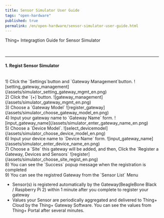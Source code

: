 ```yaml
---
title: Sensor Simulator User Guide
tags: "open-hardware"
published: true
permalink: /en/open-hardware/sensor-simulator-user-guide.html
---
```


Thing+ Integragtion Guide for Sensor Simulator

<br/>

---
#### 1. Regist Sensor Simulator

<br/>
1) Click the `Settings`button and `Gateway Management`button.
![setting_gateway_management](/assets/simulator_setting_gateway_mgmt_en.png)

<br/>
2) Click the `(+)`button.
![gateway_management](/assets/simulator_gateway_mgmt_en.png)

<br/>
3) Choose a `Gateway Model`
![register_gateway](/assets/simulator_choose_gateway_model_en.png)

<br/>
4) Input your gateway name to `Gateway Name` form.
![input_gateway_name](/assets/simulator_enter_gateway_name_en.png)

<br/>
5) Choose a `Device Model`.
![select_devicemodel](/assets/simulator_choose_device_model_en.png)

<br/>
6) Input your device name to `Device Name` form.
![input_gateway_name](/assets/simulator_enter_device_name_en.png)

<br/>
7) Choose a `Site` this gateway will be added, and then, Click the `Register a Gateway, Devices and Sensors` 
![register](/assets/simulator_choose_site_regist_en.png)

<br/>
8) You can see the `Success` popup message when the registration is completed

<br/>
9) You can see the registred Gateway from the `Sensor List` Menu

  - Sensor(s) is registered automatically by the Gateway(BeagleBone Black / Raspberry Pi 2) within 1 minute after you complete to register your gateway
  - Values your Sensor are periodically aggregated and delivered to Thing+ Cloud by the Thing+ Gateway Software. You can see the values from Thing+ Portal after several minutes.

<br/>

<div class='scrolltop'>
    <div class='scroll icon'><i class="fa fa-arrow-circle-up"></i></div>
</div>